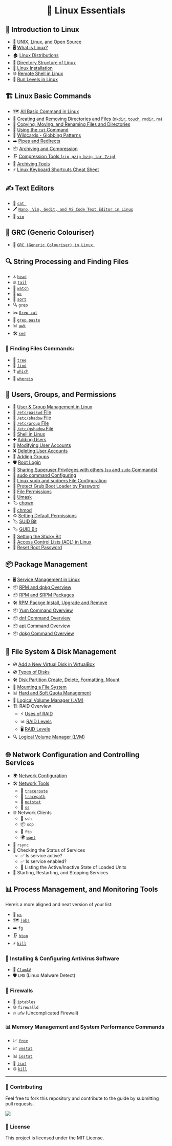 <h1 align="center">🐧 Linux Essentials</h1>

## 📌 Introduction to Linux
- 🐧 [UNIX, Linux, and Open Source](https://github.com/nikhilpatidar01/Linux-Server/blob/Master/Introduction%20to%20Linux/1.%20Introduction%20of%20Linux.md)
- 🖥️ [What is Linux?](https://github.com/nikhilpatidar01/Linux-Server/blob/Master/Introduction%20to%20Linux/1.%20Introduction%20of%20Linux.md)
- 🏠 [Linux Distributions](https://github.com/nikhilpatidar01/Linux-Server/blob/Master/Introduction%20to%20Linux/2.%20Linux%20Distributions.md)
- 📂 [Directory Structure of Linux](https://github.com/nikhilpatidar01/Linux-Server/blob/Master/Introduction%20to%20Linux/4.%20Directory%20Structure%20of%20Linux.md)
- 💾 [Linux Installation](https://github.com/nikhilpatidar01/Linux-Server/blob/Master/Introduction%20to%20Linux/3.%20CentOS%20Installation.md)
- 🌐 [Remote Shell in Linux](https://github.com/nikhilpatidar01/Linux-Server/blob/Master/Introduction%20to%20Linux/5.%20Remote%20Shell%20in%20Linux.md)
- 🚦 [Run Levels in Linux](https://github.com/nikhilpatidar01/Linux-Server/blob/Master/Introduction%20to%20Linux/6.%20Run%20Level.md)

## 🏗️ Linux Basic Commands
- 🗺️ [All Basic Command in Linux](https://github.com/nikhilpatidar01/Linux-Server/blob/Master/Basic%20Command%20of%20Linux/1.%20Basic%20Command%20of%20Linux.md)
- 📁 [Creating and Removing Directories and Files (`mkdir`, `touch`, `rmdir`, `rm`)](https://github.com/nikhilpatidar01/Linux-Server/blob/Master/Basic%20Command%20of%20Linux/4.%20rmdir%20and%20rm%20command.md)
- 🔄 [Copying, Moving, and Renaming Files and Directories](https://github.com/nikhilpatidar01/Linux-Server/blob/Master/Basic%20Command%20of%20Linux/3.%20cp%20and%20mv%20Command%20in%20Centos.md)
- 📜 [Using the `cat` Command](https://github.com/nikhilpatidar01/Linux-Server/blob/Master/Basic%20Command%20of%20Linux/1.%20Basic%20Command%20of%20Linux.md)
- 🔗 [Wildcards - Globbing Patterns](https://github.com/nikhilpatidar01/Linux-Server/blob/Master/Basic%20Command%20of%20Linux/2.%20Wildcards%20-%20Globbing%20Patterns.md)
- ➡️ [Pipes and Redirects](https://github.com/nikhilpatidar01/Linux-Server/tree/Master/Pipes%20and%20Redirects)
- 📦 [Archiving and Compression](https://github.com/nikhilpatidar01/Linux-Server/blob/Master/Compress%20Tools/1.%20Compress%20Tools.md)
- 🗜️ [Compression Tools (`zip`, `gzip`, `bzip`, `tar`, `7zip`)](https://github.com/nikhilpatidar01/Linux-Server/blob/Master/Compress%20Tools/1.%20Compress%20Tools.md)
- 🎁 [Archiving Tools](https://github.com/nikhilpatidar01/Linux-Server/blob/Master/Compress%20Tools/1.%20Compress%20Tools.md)
- ⚡ [Linux Keyboard Shortcuts Cheat Sheet](https://github.com/nikhilpatidar01/Linux-Server/blob/Master/Basic%20Command%20of%20Linux/5.%20Linux%20Keyboard%20Shortcuts%20Cheat%20Sheet.md)

## ✍️ Text Editors
- 📝 [`cat `](https://github.com/nikhilpatidar01/Linux-Server/blob/Master/Text%20Editor/1.%20cat%20Command%20in%20Linux.md)
- 🖊️ [`Nano, Vim, Gedit, and VS Code Text Editor in Linux`](https://github.com/nikhilpatidar01/Linux-Server/blob/Master/Text%20Editor/2.%20nano%2C%20vim%2C%20gedit%2C%20and%20VS%20Code%20Text%20Editor%20in%20Linux.md)
- 📝 [`vim`](https://github.com/nikhilpatidar01/Linux-Server/blob/Master/Text%20Editor/3.%20vim%20Editor.md)

## 🎨 GRC (Generic Colouriser) 
- 🎨 [`GRC (Generic Colouriser) in Linux `](https://github.com/nikhilpatidar01/Linux-Server/blob/Master/GRC%20(Generic%20Colouriser)%20/1.%20GRC%20(Generic%20Colouriser)%20Installation.md)

## 🔍 String Processing and Finding Files

- 🔝 [`head`](https://github.com/nikhilpatidar01/Linux-Server/blob/Master/String%20Processing/6.%20Head,%20Tail,%20Sort,%20Watch%20and%20Line%20Counting.md#head)
- 🔚 [`tail`](https://github.com/nikhilpatidar01/Linux-Server/blob/Master/String%20Processing/6.%20Head,%20Tail,%20Sort,%20Watch%20and%20Line%20Counting.md#tail)
- 🔢 [`watch`](https://github.com/nikhilpatidar01/Linux-Server/blob/Master/String%20Processing/6.%20Head,%20Tail,%20Sort,%20Watch%20and%20Line%20Counting.md#watch-command)
- 📑 [`wc`](https://github.com/nikhilpatidar01/Linux-Server/blob/Master/String%20Processing/6.%20Head,%20Tail,%20Sort,%20Watch%20and%20Line%20Counting.md#wc)
- 📑 [`sort`](https://github.com/nikhilpatidar01/Linux-Server/blob/Master/String%20Processing/6.%20Head,%20Tail,%20Sort,%20Watch%20and%20Line%20Counting.md#sort)
- 🔍 [`grep`](https://github.com/nikhilpatidar01/Linux-Server/blob/Master/String%20Processing/2.%20Grep%20Command.md)
- ✂️ [`Grep cut`](https://github.com/nikhilpatidar01/Linux-Server/blob/Master/String%20Processing/3.%20Grep%20Cut%20and%20Paste%20Command%20in%20Linux.md)
- 🔗 [`grep paste`](https://github.com/nikhilpatidar01/Linux-Server/blob/Master/String%20Processing/3.%20Grep%20Cut%20and%20Paste%20Command%20in%20Linux.md)
- 📊 [`awk`](https://github.com/nikhilpatidar01/Linux-Server/blob/Master/String%20Processing/4.%20AWK%20Command.md)
- 🛠️ [`sed`](https://github.com/nikhilpatidar01/Linux-Server/blob/Master/String%20Processing/5.%20Sed%20Command.md)

### 🔎 Finding Files Commands:
- 🌳 [`tree`](https://github.com/nikhilpatidar01/Linux-Server/blob/Master/File%20Finding%20Commands/1.%20tree,%20find,%20which,%20whichis%20and%20whereis.md#1--tree-command)
- 🔦 [`find`](https://github.com/nikhilpatidar01/Linux-Server/blob/Master/File%20Finding%20Commands/1.%20tree,%20find,%20which,%20whichis%20and%20whereis.md#2--find-command)
- ❓ [`which`](https://github.com/nikhilpatidar01/Linux-Server/blob/Master/File%20Finding%20Commands/1.%20tree,%20find,%20which,%20whichis%20and%20whereis.md#3-%EF%B8%8F-which-command)
- 📌 [`whereis`](https://github.com/nikhilpatidar01/Linux-Server/blob/Master/File%20Finding%20Commands/1.%20tree,%20find,%20which,%20whichis%20and%20whereis.md#4--whereis-command)

## 👥 Users, Groups, and Permissions
- 🏢 [User & Group Management in Linux](https://github.com/nikhilpatidar01/Linux-Server/blob/Master/User%20and%20Group%20Managment%20in%20Linux/1.%20User%20and%20Group%20Managment%20in%20Linux.md#-user--group-management-in-linux-)
- 📄 [`/etc/passwd` File](https://github.com/nikhilpatidar01/Linux-Server/blob/Master/User%20and%20Group%20Managment%20in%20Linux/2.%20System%20Files%20in%20Linux.md#-1-etcpasswd--user-account-information)
- 🔐 [`/etc/shadow` File](https://github.com/nikhilpatidar01/Linux-Server/blob/Master/User%20and%20Group%20Managment%20in%20Linux/2.%20System%20Files%20in%20Linux.md#-2-etcshadow--secure-password-storage)
- 📂 [`/etc/group` File](https://github.com/nikhilpatidar01/Linux-Server/blob/Master/User%20and%20Group%20Managment%20in%20Linux/2.%20System%20Files%20in%20Linux.md#-3-etcgroup--group-information)
- 🔏 [`/etc/gshadow` File](https://github.com/nikhilpatidar01/Linux-Server/blob/Master/User%20and%20Group%20Managment%20in%20Linux/2.%20System%20Files%20in%20Linux.md#-4-etcgshadow--secure-group-management)
-  🐚 [Shell in Linux](https://github.com/nikhilpatidar01/Linux-Server/blob/Master/User%20and%20Group%20Managment%20in%20Linux/3.%20Shell%20in%20Linux.md#-linux-shells--command-line-enhancements-) 
- ➕ [Adding Users](https://github.com/nikhilpatidar01/Linux-Server/blob/Master/User%20and%20Group%20Managment%20in%20Linux/4.%20useradd%20in%20Linux.md#%EF%B8%8F-1-display-help-for-useradd-command)
- 🔄 [Modifying User Accounts](https://github.com/nikhilpatidar01/Linux-Server/blob/Master/User%20and%20Group%20Managment%20in%20Linux/5.%20usermod%2C%20userdel.md#-linux-usermod-command--modify-user-accounts-)
- ❌ [Deleting User Accounts](https://github.com/nikhilpatidar01/Linux-Server/blob/Master/User%20and%20Group%20Managment%20in%20Linux/5.%20usermod%2C%20userdel.md#1%EF%B8%8F%E2%83%A31%EF%B8%8F%E2%83%A3-delete-a-user-)
- 👥 [Adding Groups](https://github.com/nikhilpatidar01/Linux-Server/blob/Master/User%20and%20Group%20Managment%20in%20Linux/7.%20groupadd%2C%20groupmod%2C%20groupdel.md#-linux-group-management-groupadd-groupdel-groupmod)
- 🛡️ [Root Login](https://github.com/nikhilpatidar01/Linux-Server/blob/Master/User%20and%20Group%20Managment%20in%20Linux/8.%20Root%20Login%20in%20Linux.md)
- 🔄 [Sharing Superuser Privileges with others (`su` and `sudo` Commands)](https://github.com/nikhilpatidar01/Linux-Server/blob/Master/Linux%20Permission/6.%20su%20and%20sg%20Command.md#-linux-su-and-sg-commands--user-and-group-management)
- 🔀 [sudo command Configuring ](https://github.com/nikhilpatidar01/Linux-Server/blob/Master/Sudo%20Configuration/1.%20sudo%20Configuration%20in%20Linux.md#-sudo-configuration-in-linux-etcsudoers-file)
- 🔀 [Linux sudo and sudoers File Configuration](https://github.com/nikhilpatidar01/Linux-Server/blob/Master/Sudo%20Configuration/2.%20sudo%20and%20sudoers%20command.md#-linux-sudo-command-and-sudoers-file-configuration)
- 🔏 [Protect Grub Boot Loader by Password ](https://github.com/nikhilpatidar01/Linux-Server/blob/Master/Sudo%20Configuration/5.%20Protect%20Grub%20Boot%20Loader%20by%20Password.md#-protect-grub-boot-loader-with-a-password-in-linux)
- 🔑 [File Permissions](https://github.com/nikhilpatidar01/Linux-Server/blob/Master/Linux%20Permission/1.%20Linux%20Permission.md#-linux-permissions--complete-guide)
- 🔐 [Umask](https://github.com/nikhilpatidar01/Linux-Server/blob/Master/Linux%20Permission/2.%20chown%2C%20Owner%20and%20Group%20Change%2C%20Default%20Permission%20and%20Umask.md#-understanding-default-permissions--umask-in-linux)
- 🏷️ [chown](https://github.com/nikhilpatidar01/Linux-Server/blob/Master/Linux%20Permission/2.%20chown%2C%20Owner%20and%20Group%20Change%2C%20Default%20Permission%20and%20Umask.md#%EF%B8%8F-changing-file-ownership-with-chown)
- 🔄 [chmod](https://github.com/nikhilpatidar01/Linux-Server/blob/Master/Linux%20Permission/3.%20chmod%20Command.md#-linux-chmod-command--file-permission-management)
- ⚙️ [Setting Default Permissions](https://github.com/nikhilpatidar01/Linux-Server/blob/Master/Linux%20Permission/1.%20Linux%20Permission.md#-linux-permissions--complete-guide)
- 🏷️ [SUID Bit](https://github.com/nikhilpatidar01/Linux-Server/blob/Master/Linux%20Permission/4.%20Special%20Permission%20SUID%2C%20GUID%2C%20Sticky%20Bit.md#-1-set-user-id-suid--execute-as-file-owner)
- 🏷️ [GUID Bit](https://github.com/nikhilpatidar01/Linux-Server/blob/Master/Linux%20Permission/4.%20Special%20Permission%20SUID%2C%20GUID%2C%20Sticky%20Bit.md#-2-set-group-id-guid--execute-as-group-owner)
- 📌 [Setting the Sticky Bit](https://github.com/nikhilpatidar01/Linux-Server/blob/Master/Linux%20Permission/4.%20Special%20Permission%20SUID%2C%20GUID%2C%20Sticky%20Bit.md#-3-sticky-bit--prevent-unauthorized-file-deletion)
- 🔐 [Access Control Lists (ACL) in Linux](https://github.com/nikhilpatidar01/Linux-Server/blob/Master/Linux%20Permission/5.%20Access%20Control%20Lists%20(ACL).md#-access-control-lists-acl-in-linux)
- 🔑 [Reset Root Password](https://github.com/nikhilpatidar01/Linux-Server/blob/Master/Sudo%20Configuration/4.%20Reset%20Root%20Password.md#-reset-root-password-in-linux--step-by-step-guide)

## 📦 Package Management
- 🖥️ [Service Management in Linux](https://github.com/nikhilpatidar01/Linux-Server/blob/Master/Service%20Management%20In%20Linux/1.%20Service%20Management%20in%20Linux.md#service-management-in-linux)
- 📦 [RPM and dpkg Overview](https://github.com/nikhilpatidar01/Linux-Server/blob/Master/Red%20Hat%20Package%20Manager%20(RPM)/1.%20RPM%20and%20DPKG%20%20Package%20Management%20Theory.md#-linux-package-managers-rpm-and-dpkg)
- 📦 [RPM and SRPM Packages](https://github.com/nikhilpatidar01/Linux-Server/blob/Master/Red%20Hat%20Package%20Manager%20(RPM)/1.%20RPM%20and%20DPKG%20%20Package%20Management%20Theory.md#rpm-commands)
- 🛠️ [RPM Packge Install, Upgrade and Remove](https://github.com/nikhilpatidar01/Linux-Server/blob/Master/Red%20Hat%20Package%20Manager%20(RPM)/3.%20Install%2C%20Upgrade%2C%20and%20Remove%20Software%20in%20Linux%20through%20RPM.md#-rpm-package-management-install-upgrade-and-remove-software-in-linux-)
- 📦 [Yum Command Overview](https://github.com/nikhilpatidar01/Linux-Server/blob/Master/Red%20Hat%20Package%20Manager%20(RPM)/6.%20Yum%20Command.md)
- 📦 [dnf Command Overview](https://github.com/nikhilpatidar01/Linux-Server/blob/Master/Red%20Hat%20Package%20Manager%20(RPM)/8.%20DNF%20Command.md)
- 📦 [apt Command Overview](https://github.com/nikhilpatidar01/Linux-Server/blob/Master/Red%20Hat%20Package%20Manager%20(RPM)/9.1.%20apt%20Command%20in%20Linux.md)
- 📦 [dpkg Command Overview](https://github.com/nikhilpatidar01/Linux-Server/blob/Master/Red%20Hat%20Package%20Manager%20(RPM)/9.%20dpkg%20Command%20in%20Debian.md#1-install-a-deb-package)

  
## 💾 File System & Disk Management
- 💿 [Add a New Virtual Disk in VirtualBox](https://github.com/nikhilpatidar01/Linux-Server/blob/Master/Disk%20Managment%20in%20Linux/1.%20Add%20New%20Virtual%20Disk%20in%20VirtualBox.md#-how-to-add-a-new-virtual-disk-in-virtualbox-vm-box--step-by-step-guide)
- 💿 [Types of Disks](https://github.com/nikhilpatidar01/Linux-Server/blob/Master/Disk%20Managment%20in%20Linux/6.%20Types%20of%20Disk%20in%20Linux.md#-types-of-disks-in-linux--)
- 🛠️ [Disk Partition Create, Delete,  Formatting, Mount](https://github.com/nikhilpatidar01/Linux-Server/blob/Master/Disk%20Managment%20in%20Linux/2.%20Disk%20Partition%20Create%2C%20Delete%2C%20%20Formatting%2C%20Mount.md#-linux-disk-partitioning--management--complete-guide)
- 📂 [Mounting a File System](https://github.com/nikhilpatidar01/Linux-Server/blob/Master/Disk%20Managment%20in%20Linux/3.%20Permanently%20Mounting%20%20Disk%20Partition.md#-how-to-permanently-mount-a-disk-partition-in-linux)
- 📊 [Hard and Soft Quota Management](https://github.com/nikhilpatidar01/Linux-Server/blob/Master/Disk%20Managment%20in%20Linux/4.%20Hard%20and%20Soft%20Quotas%20Managment.md#-how-to-set-up-disk-quotas-in-linux-)
- 🔄 [Logical Volume Manager (LVM)](https://github.com/nikhilpatidar01/Linux-Server/blob/Master/Disk%20Managment%20in%20Linux/5.%20Logical%20Volume%20Manager%20(LVM).md#-logical-volume-manager-lvm-in-linux-)
- 🏗️ RAID Overview
  - ⚡ [Uses of RAID](https://github.com/nikhilpatidar01/Linux-Server/blob/Master/Raid%20Overview%20in%20Linux/1.%20Uses%20of%20RAID.MD#-uses-of-raid-redundant-array-of-independent-disks-in-linux-)
  - 📊 [RAID Levels](https://github.com/nikhilpatidar01/Linux-Server/blob/Master/Raid%20Overview%20in%20Linux/2.%20RAID%20Level.md)
  - 🖥️ [RAID Levels](https://github.com/nikhilpatidar01/Linux-Server/blob/Master/Raid%20Overview%20in%20Linux/3.%20RAID%20Level%20Commands.md#%EF%B8%8F-raid-level-commands-in-linux--%EF%B8%8F)
- 🔍 [Logical Volume Manager (LVM)](https://github.com/InfoSecWarrior/Linux-Essentials/blob/main/Managing-Quotas-LVM-and-RAID.md#logical-volume-manager-lvm-and-raid-setup-and-management)

## 🌐 Network Configuration and Controlling Services
- 🌍 [Network Configuration](https://github.com/InfoSecWarrior/Linux-Essentials/blob/main/Network-Configuration.md#network-configuration-in-linux)
- 🛠️ [Network Tools](https://github.com/InfoSecWarrior/Linux-Essentials/blob/main/Netwrok-Monitoring.md#installation)
  - 🔄 [`traceroute`](https://github.com/InfoSecWarrior/Linux-Essentials/blob/main/Network-Tools.md#traceroute)
  - 🔄 [`tracepath`](https://github.com/InfoSecWarrior/Linux-Essentials/blob/main/Network-Tools.md#tracepath)
  - 📡 [`netstat`](https://github.com/InfoSecWarrior/Linux-Essentials/blob/main/Netwrok-Monitoring.md#using-netstat)
  - 📡 [`ss`](https://github.com/InfoSecWarrior/Linux-Essentials/blob/main/Netwrok-Monitoring.md#using-ss)
- 🌐 Network Clients
  - 🔐 `ssh`
  - 📦 `scp`
  - 📂 `ftp`
  - 🌍 [`wget`](https://github.com/InfoSecWarrior/Linux-Essentials/blob/main/Wget.md)
- 🔄 `rsync`
- 📌 Checking the Status of Services
  - ✅ Is service active?
  - ✅ Is service enabled?
  - 📜 Listing the Active/Inactive State of Loaded Units
- 🔄 Starting, Restarting, and Stopping Services

## 📊 Process Management, and Monitoring Tools
 Here’s a more aligned and neat version of your list:

- 🔄 [`ps`](https://github.com/InfoSecWarrior/Linux-Essentials/blob/main/Process-Management.md#viewing-processes-with-ps-command)
- 🗺️ [`jobs`](https://github.com/InfoSecWarrior/Linux-Essentials/blob/main/Process-Management.md#viewing-and-managing-jobs)
- ➡️ [`fg`](https://github.com/InfoSecWarrior/Linux-Essentials/blob/main/Process-Management.md#running-commands-in-the-background--foreground)
- 🗜️ [`htop`](https://github.com/InfoSecWarrior/Linux-Essentials/blob/main/Process-Management.md#monitoring-processes-in-real-time) 
- ⚡ [`kill`](https://github.com/InfoSecWarrior/Linux-Essentials/blob/main/Process-Management.md#killing-processes) 
 
### 🦠 Installing & Configuring Antivirus Software
- 🔬 [`ClamAV`](https://github.com/InfoSecWarrior/Linux-Essentials/blob/main/ClamAV-Linux-Antivirus.md#clamav-installation-and-usage-on-centos)
- 🛡️ `LMD` (Linux Malware Detect)

### 🏰 Firewalls
- 🚧 `iptables`
- 🌐 `firewalld`
- 🔥 `ufw` (Uncomplicated Firewall)

### 📊 Memory Management and System Performance Commands
- 📈 [`free`](https://github.com/InfoSecWarrior/Linux-Essentials/blob/main/Memory-Management.md#1-memory-management-commands)
- 📈 [`vmstat`](https://github.com/InfoSecWarrior/Linux-Essentials/blob/main/Memory-Management.md#2-system-performance-commands)
- 📊 [`iostat`](https://github.com/InfoSecWarrior/Linux-Essentials/blob/main/Memory-Management.md#2-system-performance-commands)
- 🔎 [`lsof`](https://github.com/InfoSecWarrior/Linux-Essentials/blob/main/Memory-Management.md#2-system-performance-commands)
- 🌐 [`kill`](https://github.com/InfoSecWarrior/Linux-Essentials/blob/main/Memory-Management.md#3-killing-processes-using-kill)

---
### 🤝 Contributing
Feel free to fork this repository and contribute to the guide by submitting pull requests.

<a href="https://github.com/InfoSecWarrior/Linux-Essentials/graphs/contributors">
  <img src="https://contrib.rocks/image?repo=InfoSecWarrior/Linux-Essentials&max=300">
</a>
</p>


### 📜 License
This project is licensed under the MIT License.
